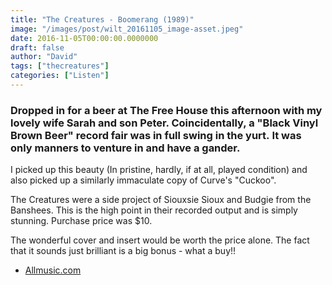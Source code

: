 ```yaml
---
title: "The Creatures - Boomerang (1989)"
image: "/images/post/wilt_20161105_image-asset.jpeg"
date: 2016-11-05T00:00:00.0000000
draft: false
author: "David"
tags: ["thecreatures"]
categories: ["Listen"]
---
```

### Dropped in for a beer at The Free House this afternoon with my lovely wife Sarah and son Peter. Coincidentally, a "Black Vinyl Brown Beer" record fair was in full swing in the yurt. It was only manners to venture in and have a gander.

 I picked up this beauty (In pristine, hardly, if at all, played condition) and also picked up a similarly immaculate copy of Curve's "Cuckoo".

 The Creatures were a side project of Siouxsie Sioux and Budgie from the Banshees. This is the high point in their recorded output and is simply stunning. Purchase price was $10. 

 The wonderful cover and insert would be worth the price alone. The fact that it sounds just brilliant is a big bonus - what a buy!!

-  [Allmusic.com](http://www.allmusic.com/album/boomerang-mw0000206849)